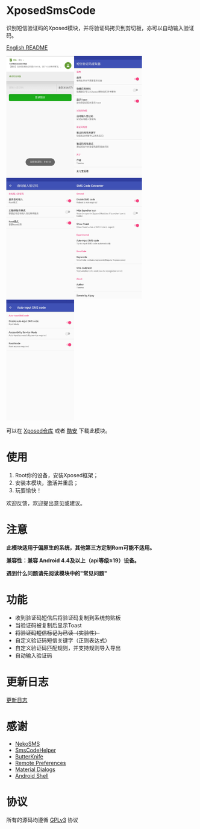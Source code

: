 # XposedSmsCode
识别短信验证码的Xposed模块，并将验证码拷贝到剪切板，亦可以自动输入验证码。

[English README](/README-EN.md)

<img src="ss/ss_01.png" width="180"/><img src="ss/ss_02.jpg" width="180"/><img src="ss/ss_03.jpg" width="180"/><img src="ss/ss_04.jpg" width="180"/><img src="ss/ss_05.jpg" width="180"/>

可以在 [Xposed仓库](http://repo.xposed.info/module/com.github.tianma8023.xposed.smscode) 或者 [酷安](https://www.coolapk.com/apk/com.github.tianma8023.xposed.smscode) 下载此模块。

# 使用
1. Root你的设备，安装Xposed框架；
2. 安装本模块，激活并重启；
3. 玩耍愉快！

欢迎反馈，欢迎提出意见或建议。

# 注意
**此模块适用于偏原生的系统，其他第三方定制Rom可能不适用。**

**兼容性：兼容 Android 4.4及以上（api等级≥19）设备。**

**遇到什么问题请先阅读模块中的"常见问题"**
# 功能
- 收到验证码短信后将验证码复制到系统剪贴板
- 当验证码被复制后显示Toast
- <s>将验证码短信标记为已读（实验性）</s>
- 自定义验证码短信关键字（正则表达式）
- 自定义验证码匹配规则，并支持规则导入导出
- 自动输入验证码

# 更新日志
[更新日志](/LOG-CN.md)

# 感谢
- [NekoSMS](https://github.com/apsun/NekoSMS)
- [SmsCodeHelper](https://github.com/drakeet/SmsCodeHelper)
- [ButterKnife](https://github.com/JakeWharton/butterknife)
- [Remote Preferences](https://github.com/apsun/RemotePreferences)
- [Material Dialogs](https://github.com/afollestad/material-dialogs)
- [Android Shell](https://github.com/jaredrummler/AndroidShell)

# 协议
所有的源码均遵循 [GPLv3](https://www.gnu.org/licenses/gpl-3.0.txt) 协议